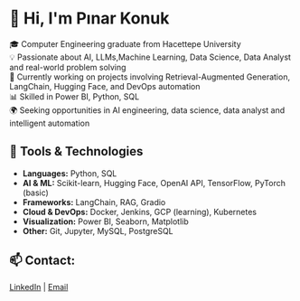 # 👋 Hi, I'm Pınar Konuk

🎓 Computer Engineering graduate from Hacettepe University  
💡 Passionate about AI, LLMs,Machine Learning, Data Science, Data Analyst and real-world problem solving  
🚀 Currently working on projects involving Retrieval-Augmented Generation, LangChain, Hugging Face, and DevOps automation  
📊 Skilled in Power BI, Python, SQL  
🌍 Seeking opportunities in AI engineering, data science, data analyst and intelligent automation

## 🔧 Tools & Technologies
- **Languages:** Python, SQL  
- **AI & ML:** Scikit-learn, Hugging Face, OpenAI API, TensorFlow, PyTorch (basic)  
- **Frameworks:** LangChain, RAG, Gradio  
- **Cloud & DevOps:** Docker, Jenkins, GCP (learning), Kubernetes  
- **Visualization:** Power BI, Seaborn, Matplotlib  
- **Other:** Git, Jupyter, MySQL, PostgreSQL


## 📫 Contact:
[LinkedIn](https://www.linkedin.com/in/pinarkonuk/) | [Email](mailto:pinarkonuk00@hotmail.com)
